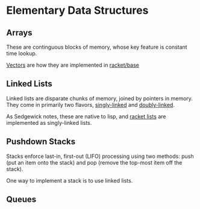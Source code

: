 # Elementary Data Structures

## Arrays

These are continguous blocks of memory, whose key feature is constant time lookup.

[Vectors](https://docs.racket-lang.org/reference/vectors.html?q=vector#%28def._%28%28quote._~23~25kernel%29._vector%29%29) are how they are implemented in [racket/base](https://docs.racket-lang.org/reference/index.html)

## Linked Lists 

Linked lists are disparate chunks of memory, joined by pointers in memory. They come in primarily two flavors, [singly-linked](https://en.wikipedia.org/wiki/Linked_list#Singly_linked_list) and [doubly-linked](https://en.wikipedia.org/wiki/Doubly_linked_list).

As Sedgewick notes, these are native to lisp, and [racket lists](https://docs.racket-lang.org/guide/pairs.html) are implemented as singly-linked lists.

## Pushdown Stacks 

Stacks enforce last-in, first-out (LIFO) processing using two methods: push (put an item onto the stack) and pop (remove the top-most item off the stack).

One way to implement a stack is to use linked lists.

## Queues

